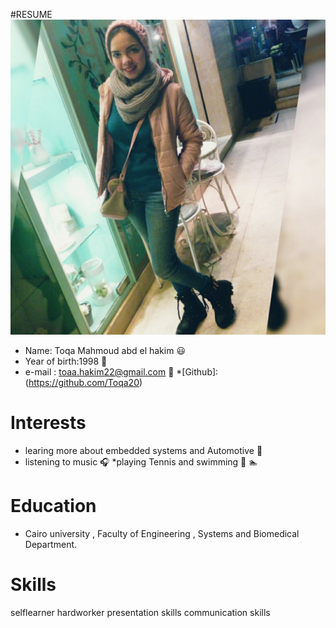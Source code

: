 
#RESUME
![Toqa.jpg](/Toqa.jpg)

* Name: Toqa Mahmoud abd el hakim :smiley:
* Year of birth:1998 :baby:
* e-mail : toaa.hakim22@gmail.com :e-mail:
*[Github]: (https://github.com/Toqa20)

# Interests
* learing more about embedded systems and Automotive :car:
* listening to music :headphones:
*playing Tennis and swimming :tennis: :swimmer:


# Education
* Cairo university , Faculty of Engineering , Systems and Biomedical Department.

# Skills
selflearner
hardworker
presentation skills
communication skills
